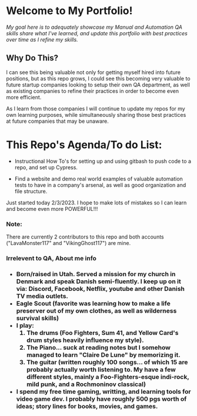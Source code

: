 <h1>Welcome to My Portfolio!</h1>
<em>My goal here is to adequately showcase my Manual and Automation QA skills  
share what I've learned, and update this portfolio with best practices over  
time as I refine my skills.</em>

<h2>Why Do This?</h2>
I can see this being valuable not only for getting myself hired into future  
positions, but as this repo grows, I could see this becoming very valuable  
to future startup companies looking to setup their own QA department, as  
well as existing companies to refine their practices in order to become  
even more efficient. 

As I learn from those companies I will continue to update my repos for my  
own learning purposes, while simultaneously sharing those best practices  
at future companies that may be unaware.

<h1>This Repo's Agenda/To do List:</h1>
<ul>
    <li><p>Instructional How To's for setting up and using gitbash to push code to a repo, and set up Cypress.</p></li>
    <li>Find a website and demo real world examples of valuable automation tests to have in a company's arsenal, as well as good organization and file structure.</li>
</ul>

Just started today 2/3/2023. I hope to make lots of mistakes so I can learn and become even more POWERFUL!!!

<h3>Note:</h3> 
There are currently 2 contributors to this repo and both accounts ("LavaMonster117" and "VikingGhost117") are mine.

<h3>Irrelevent to QA, About me info<h3>
<ul>
    <li>Born/raised in Utah. Served a mission for my church in Denmark and speak Danish semi-fluently. I keep up on it via: Discord, Facebook, Netflix, youtube and other Danish TV media outlets.</li>
    <li>Eagle Scout (favorite was learning how to make a life preserver out of my own clothes, as well as wilderness survival skills)</li>
    <li>I play:
        <ol>
            <li>The drums (Foo Fighters, Sum 41, and Yellow Card's drum styles heavily influence my style).</li>
            <li>The Piano... suck at reading notes but I somehow managed to learn "Claire De Lune" by memorizing it.</li>
            <li>The guitar (written roughly 100 songs... of which 15 are probably actually worth listening to. My have a few different styles, mainly a Foo-Fighters-esque indi-rock, mild punk, and a Rochmoninov classical)</li>
        </ol></li>
    <li>I spend my free time gaming, writting, and learning tools for video game dev. I probably have roughly 500 pgs worth of ideas; story lines for books, movies, and games.</li>
</ul>

